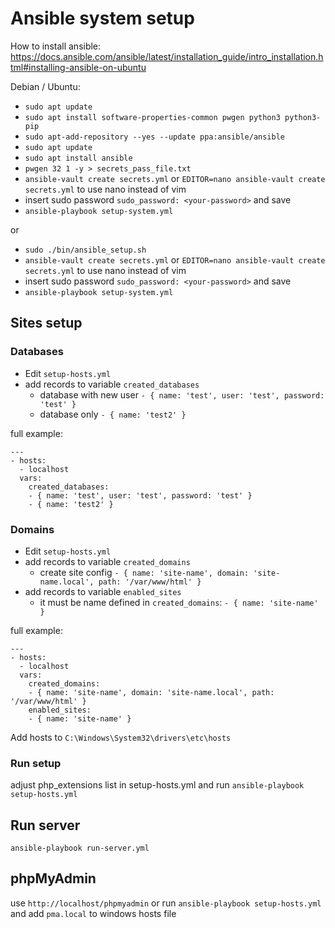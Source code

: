 # Ansible system setup
How to install ansible: https://docs.ansible.com/ansible/latest/installation_guide/intro_installation.html#installing-ansible-on-ubuntu

Debian / Ubuntu:  
* `sudo apt update`  
* `sudo apt install software-properties-common pwgen python3 python3-pip`  
* `sudo apt-add-repository --yes --update ppa:ansible/ansible`  
* `sudo apt update`  
* `sudo apt install ansible`  
* `pwgen 32 1 -y > secrets_pass_file.txt`  
* `ansible-vault create secrets.yml` or `EDITOR=nano ansible-vault create secrets.yml` to use nano instead of vim  
* insert sudo password `sudo_password: <your-password>` and save  
* `ansible-playbook setup-system.yml`

or 
* `sudo ./bin/ansible_setup.sh`
* `ansible-vault create secrets.yml` or `EDITOR=nano ansible-vault create secrets.yml` to use nano instead of vim  
* insert sudo password `sudo_password: <your-password>` and save  
* `ansible-playbook setup-system.yml`

## Sites setup

### Databases
* Edit `setup-hosts.yml`
* add records to variable `created_databases`
  * database with new user `- { name: 'test', user: 'test', password: 'test' }`
  * database only `- { name: 'test2' }`

full example:
```
---
- hosts:
  - localhost
  vars:
    created_databases:
    - { name: 'test', user: 'test', password: 'test' }
    - { name: 'test2' }
```
### Domains
* Edit `setup-hosts.yml`
* add records to variable `created_domains`
  * create site config `- { name: 'site-name', domain: 'site-name.local', path: '/var/www/html' }`
* add records to variable `enabled_sites`
  * it must be name defined in `created_domains`: `- { name: 'site-name' }`

full example:
```
---
- hosts:
  - localhost
  vars:
    created_domains:
    - { name: 'site-name', domain: 'site-name.local', path: '/var/www/html' }
    enabled_sites:
    - { name: 'site-name' }
```

Add hosts to `C:\Windows\System32\drivers\etc\hosts`

### Run setup
adjust php_extensions list in setup-hosts.yml and run
`ansible-playbook setup-hosts.yml`

## Run server
`ansible-playbook run-server.yml`

## phpMyAdmin
use `http://localhost/phpmyadmin` or run `ansible-playbook setup-hosts.yml` and add `pma.local` to windows hosts file
